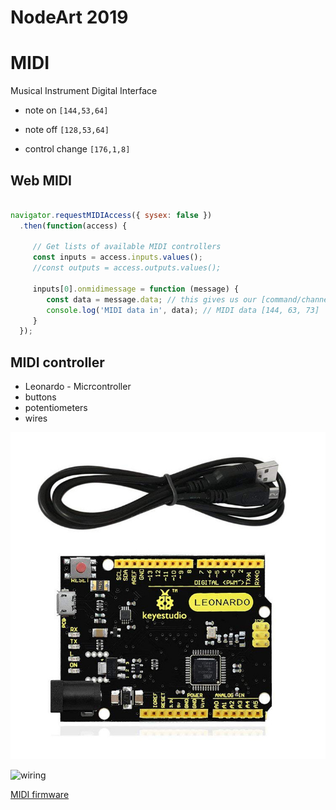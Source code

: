 # NodeArt 2019

# MIDI

Musical Instrument Digital Interface

* note on
`[144,53,64]`

* note off
`[128,53,64]`

* control change
`[176,1,8]`

## Web MIDI

```javascript

navigator.requestMIDIAccess({ sysex: false })
  .then(function(access) {

     // Get lists of available MIDI controllers
     const inputs = access.inputs.values();
     //const outputs = access.outputs.values();

     inputs[0].onmidimessage = function (message) {
        const data = message.data; // this gives us our [command/channel, note, velocity] data.
        console.log('MIDI data in', data); // MIDI data [144, 63, 73]
     }
  });

```


## MIDI controller


* Leonardo - Micrcontroller
* buttons
* potentiometers
* wires

![leonardo](leonardo.jpg)


![wiring](wiring.jpg)


[MIDI firmware](midi_firmware)
